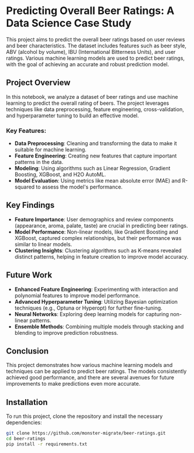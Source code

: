 # Predicting Overall Beer Ratings: A Data Science Case Study

This project aims to predict the overall beer ratings based on user reviews and beer characteristics. The dataset includes features such as beer style, ABV (alcohol by volume), IBU (International Bitterness Units), and user ratings. Various machine learning models are used to predict beer ratings, with the goal of achieving an accurate and robust prediction model.

## Project Overview

In this notebook, we analyze a dataset of beer ratings and use machine learning to predict the overall rating of beers. The project leverages techniques like data preprocessing, feature engineering, cross-validation, and hyperparameter tuning to build an effective model. 

### Key Features:
- **Data Preprocessing**: Cleaning and transforming the data to make it suitable for machine learning.
- **Feature Engineering**: Creating new features that capture important patterns in the data.
- **Modeling**: Using algorithms such as Linear Regression, Gradient Boosting, XGBoost, and H2O AutoML.
- **Model Evaluation**: Using metrics like mean absolute error (MAE) and R-squared to assess the model's performance.

## Key Findings

- **Feature Importance**: User demographics and review components (appearance, aroma, palate, taste) are crucial in predicting beer ratings.
- **Model Performance**: Non-linear models, like Gradient Boosting and XGBoost, captured complex relationships, but their performance was similar to linear models.
- **Clustering Insights**: Clustering algorithms such as K-means revealed distinct patterns, helping in feature creation to improve model accuracy.

## Future Work

- **Enhanced Feature Engineering**: Experimenting with interaction and polynomial features to improve model performance.
- **Advanced Hyperparameter Tuning**: Utilizing Bayesian optimization techniques (e.g., Optuna or Hyperopt) for further fine-tuning.
- **Neural Networks**: Exploring deep learning models for capturing non-linear patterns.
- **Ensemble Methods**: Combining multiple models through stacking and blending to improve prediction robustness.

## Conclusion

This project demonstrates how various machine learning models and techniques can be applied to predict beer ratings. The models consistently achieved good performance, and there are several avenues for future improvements to make predictions even more accurate.

## Installation

To run this project, clone the repository and install the necessary dependencies:

```bash
git clone https://github.com/monster-migrate/beer-ratings.git
cd beer-ratings
pip install -r requirements.txt
